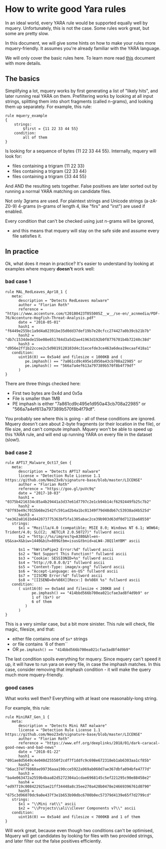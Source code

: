 # How to write good Yara rules

In an ideal world, every YARA rule would be supported equally well by mquery.
Unfortunately, this is not the case. Some rules work great, but some are pretty slow.

In this document, we will give some hints on how to make your rules more
mquery-friendly. It assumes you're already familiar with the YARA language.

We will only cover the basic rules here. To learn more read [this](./yara.md)
document with more details.

## The basics

Simplifying a lot, mquery works by first generating a list of "likely hits", and
later running real YARA on them. Prefiltering works by looking at all input
strings, splitting them into short fragments (called n-grams), and looking
them up separately. For example, this rule:

```yara
rule mquery_example
{
    strings:
        $first = {11 22 33 44 55}
    condition:
        all of them
}
```

Is looking for a sequence of bytes {11 22 33 44 55}. Internally, mquery will
look for:

- files containing a trigram {11 22 33}
- files containing a trigram {22 33 44}
- files containing a trigram {33 44 55}

And AND the resulting sets together. False positives are later sorted out by
running a normal YARA matching on candidate files.

Not only 3grams are used. For plaintext strings and Unicode strings (a-zA-Z0-9)
4-grams (n-grams of length 4, like "firs" and "irst") are used if enabled.

Every condition that can't be checked using just n-grams will be ignored,
- and this means that mquery will stay on the safe side and assume every file satisfies it.

## In practice

Ok, what does it mean in practice? It's easier to understand by looking at
examples where mquery **doesn't** work well:

### bad case 1

```yara
rule MAL_RedLeaves_Apr18_1 {
   meta:
      description = "Detects RedLeaves malware"
      author = "Florian Roth"
      reference = "https://www.accenture.com/t20180423T055005Z__w__/se-en/_acnmedia/PDF-76/Accenture-Hogfish-Threat-Analysis.pdf"
      date = "2018-05-01"
      hash1 = "f6449e255bc1a9d4a02391be35d0dd37def19b7e20cfcc274427a0b39cb21b7b"
      hash2 = "db7c1534dede15be08e651784d3a5d2ae41963d192b0f8776701b4b72240c38d"
      hash3 = "d956e2ff1b22ccee2c5d9819128103d4c31ecefde3ce463a6dea19ecaaf418a1"
   condition:
      uint16(0) == 0x5a4d and filesize < 1000KB and (
         pe.imphash() == "7a861cd9c495e1d950a43cb708a22985" or
         pe.imphash() == "566a7a4ef613a797389b570f8b4f79df"
      )
}
```

There are three things checked here:

- First two bytes are 0x4d and 0x5a
- File is smaller than 1MB
- PE imphash is either "7a861cd9c495e1d950a43cb708a22985" or "566a7a4ef613a797389b570f8b4f79df".

You probably see where this is going - all of these conditions are ignored.
Mquery doesn't care about 2-byte fragments (or their location in the file), or file
size, and can't compute imphash. Mquery won't be able to speed up this YARA rule, and will end up running YARA on every file in the dataset (slow!).

### bad case 2

```yara
rule APT17_Malware_Oct17_Gen {
   meta:
      description = "Detects APT17 malware"
      license = "Detection Rule License 1.1 https://github.com/Neo23x0/signature-base/blob/master/LICENSE"
      author = "Florian Roth"
      reference = "https://goo.gl/puVc9q"
      date = "2017-10-03"
      hash1 = "0375b4216334c85a4b29441a3d37e61d7797c2e1cb94b14cf6292449fb25c7b2"
      hash2 = "07f93e49c7015b68e2542fc591ad2b4a1bc01349f79d48db67c53938ad4b525d"
      hash3 = "ee362a8161bd442073775363bf5fa1305abac2ce39b903d63df0d7121ba60550"
   strings:
      $x1 = "Mozilla/4.0 (compatible; MSIE 8.0; Windows NT 6.1; WOW64; Trident/4.0; SLCC2; .NETCLR 2.0.50727)" fullword ascii
      $x2 = "http://%s/imgres?q=A380&hl=en-US&sa=X&biw=1440&bih=809&tbm=isus&tbnid=aLW4-J8Q1lmYBM" ascii

      $s1 = "hWritePipe2 Error:%d" fullword ascii
      $s2 = "Not Support This Function!" fullword ascii
      $s3 = "Cookie: SESSIONID=%s" fullword ascii
      $s4 = "http://0.0.0.0/1" fullword ascii
      $s5 = "Content-Type: image/x-png" fullword ascii
      $s6 = "Accept-Language: en-US" fullword ascii
      $s7 = "IISCMD Error:%d" fullword ascii
      $s8 = "[IISEND=0x%08X][Recv:] 0x%08X %s" fullword ascii
   condition:
      ( uint16(0) == 0x5a4d and filesize < 200KB and (
            pe.imphash() == "414bbd566b700ea021cfae3ad8f4d9b9" or
            1 of ($x*) or
            6 of them
         )
      )
}
```

This is a very similar case, but a bit more sinister. This rule will check,
file magic, filesize, and that:

- either file contains one of `$x*` strings
- or file contains `6 of them``
- OR `pe.imphash() == "414bbd566b700ea021cfae3ad8f4d9b9"`

The last condition spoils everything for mquery. Since mquery can't speed it up,
it will have to run yara on every file, in case the imphash matches. In this case, 
consider removing that imphash condition - it will make the query much more
mquery-friendly.

### good cases

What works well then? Everything with at least one reasonably-long string.

For example, this rule:

```yara
rule MiniRAT_Gen_1 {
   meta:
      description = "Detects Mini RAT malware"
      license = "Detection Rule License 1.1 https://github.com/Neo23x0/signature-base/blob/master/LICENSE"
      author = "Florian Roth"
      reference = "https://www.eff.org/deeplinks/2018/01/dark-caracal-good-news-and-bad-news"
      date = "2018-01-22"
      hash1 = "091ae8d5649c4e040d25550f2cdf7f1ddfc9c698e672318eb1ab6303aa1cf85b"
      hash2 = "b6ac374f79860ae99736aaa190cce5922a969ab060d7ae367dbfa094bfe4777d"
      hash3 = "ba4e063472a2559b4baa82d5272304a1cdae6968145c5ef221295c90e88458e2"
      hash4 = "ed97719c008422925ae21ff34448a8c35ee270a428b0478e24669396761d0790"
      hash5 = "675c3d96070dc9a0e437f3e1b653b90dbc6700b0ec57379d4139e65f7d2799cd"
   strings:
      $x1 = "\\Mini rat\\" ascii
      $x2 = "\\Projects\\ali\\Clever Components v7\\" ascii
   condition:
      uint16(0) == 0x5a4d and filesize < 7000KB and 1 of them
}
```

Will work great, because even though two conditions can't be
optimised, Mquery will get candidates by looking for files with two provided
strings, and later filter out the false positives efficiently.
